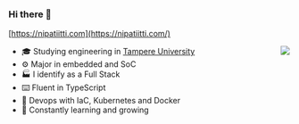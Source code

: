### Hi there 👋

[https://nipatiitti.com](https://nipatiitti.com/)

<img align="right" src="https://github-readme-stats.vercel.app/api?username=nipatiitti&count_private=true&show_icons=true&hide_title=true" />

- 🎓 Studying engineering in [Tampere University](https://www.tuni.fi/en)
- ⚙️ Major in embedded and SoC
- 🏭 I identify as a Full Stack
- ⌨️ Fluent in TypeScript
- 🔮 Devops with IaC, Kubernetes and Docker
- 🌱 Constantly learning and growing
